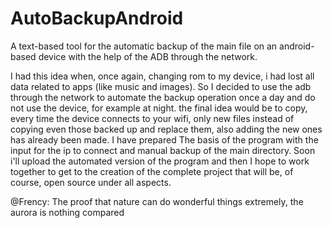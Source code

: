 # AutoBackupAndroid
A text-based tool for the automatic backup of the main file on an android-based device with the help of the ADB through the network.


I had this idea when, once again, changing rom to my device, i had lost all data related to apps (like music and images). So I decided to use the adb through the network to automate the backup operation once a day and do not use the device, for example at night. the final idea would be to copy, every time the device connects to your wifi, only new files instead of copying even those backed up and replace them, also adding the new ones has already been made. I have prepared The basis of the program with the input for the ip to connect and manual backup of the main directory. Soon i'll upload the automated version of the program and then I hope to work together to get to the creation of the complete project that will be, of course, open source under all aspects.









@Frency: 
The proof that nature can do wonderful things extremely, the aurora is nothing compared
